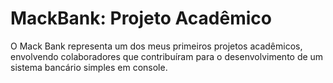# MackBank: Projeto Acadêmico

O Mack Bank representa um dos meus primeiros projetos acadêmicos, envolvendo colaboradores que contribuíram para o desenvolvimento de um sistema bancário simples em console.
